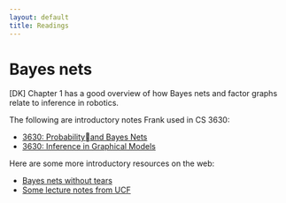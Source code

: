 ```yaml
---
layout: default
title: Readings
---
```


# Bayes nets

[DK] Chapter 1 has a good overview of how Bayes nets and factor graphs relate to inference in robotics.

The following are introductory notes Frank used in CS 3630:
* [3630: Probabilityand Bayes Nets](https://dellaert.github.io/20S-3630/notes/1-Bayes-nets.pdf)
* [3630: Inference in Graphical Models](https://dellaert.github.io/20S-3630/notes/1-hmm-inference.pdf)

Here are some more introductory resources on the web:
* [Bayes nets without tears](https://aaai.org/ojs/index.php/aimagazine/article/view/918)
* [Some lecture notes from UCF](http://www.cs.ucf.edu/~mingjie/ECM6308/rand0.pdf)
